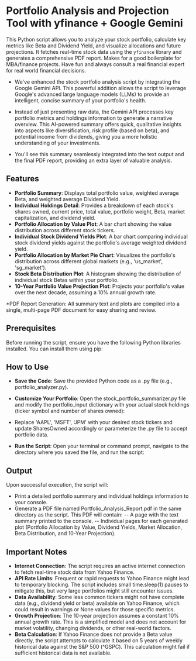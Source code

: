 # Portfolio Analysis and Projection Tool with yfinance + Google Gemini

This Python script allows you to analyze your stock portfolio, calculate key metrics like Beta and Dividend Yield, and visualize allocations and future projections. It fetches real-time stock data using the ```yfinance``` library and generates a comprehensive PDF report.  Makes for a good boilerplate for MBA/finance projects.  Have fun and always consult a real financial expert for real world financial decisions.

- We've enhanced the stock portfolio analysis script by integrating the Google Gemini API. This powerful addition allows the script to leverage Google's advanced large language models (LLMs) to provide an intelligent, concise summary of your portfolio's health.

- Instead of just presenting raw data, the Gemini API processes key portfolio metrics and holdings information to generate a narrative overview. This AI-powered summary offers quick, qualitative insights into aspects like diversification, risk profile (based on beta), and potential income from dividends, giving you a more holistic understanding of your investments.

- You'll see this summary seamlessly integrated into the text output and the final PDF report, providing an extra layer of valuable analysis.

## Features
- **Portfolio Summary**: Displays total portfolio value, weighted average Beta, and weighted average Dividend Yield.
- **Individual Holdings Detail**: Provides a breakdown of each stock's shares owned, current price, total value, portfolio weight, Beta, market capitalization, and dividend yield.
- **Portfolio Allocation by Value Plot**: A bar chart showing the value distribution across different stock tickers.
- **Individual Stock Dividend Yields Plot**: A bar chart comparing individual stock dividend yields against the portfolio's average weighted dividend yield.
- **Portfolio Allocation by Market Pie Chart**: Visualizes the portfolio's distribution across different global markets (e.g., 'us_market', 'sg_market').
- **Stock Beta Distribution Plot**: A histogram showing the distribution of individual stock Betas within your portfolio.
- **10-Year Portfolio Value Projection Plot**: Projects your portfolio's value over the next decade, assuming a 10% annual growth rate.

*PDF Report Generation: All summary text and plots are compiled into a single, multi-page PDF document for easy sharing and review.

## Prerequisites
Before running the script, ensure you have the following Python libraries installed. You can install them using pip:

## How to Use
- **Save the Code**: Save the provided Python code as a .py file (e.g., portfolio_analyzer.py).

- **Customize Your Portfolio**: Open the stock_portfolio_summarizer.py file and modify the portfolio_input dictionary with your actual stock holdings (ticker symbol and number of shares owned):

- Replace 'AAPL', 'MSFT', 'JPM' with your desired stock tickers and update SharesOwned accordingly or parameterize the .py file to accept portfolio data.

- **Run the Script**: Open your terminal or command prompt, navigate to the directory where you saved the file, and run the script:

## Output

Upon successful execution, the script will:

- Print a detailed portfolio summary and individual holdings information to your console.
- Generate a PDF file named Portfolio_Analysis_Report.pdf in the same directory as the script. This PDF will contain:
-- A page with the text summary printed to the console.
-- Individual pages for each generated plot (Portfolio Allocation by Value, Dividend Yields, Market Allocation, Beta Distribution, and 10-Year Projection).

## Important Notes
- **Internet Connection**: The script requires an active internet connection to fetch real-time stock data from Yahoo Finance.
- **API Rate Limits**: Frequent or rapid requests to Yahoo Finance might lead to temporary blocking. The script includes small time.sleep(1) pauses to mitigate this, but very large portfolios might still encounter issues.
- **Data Availability**: Some less common tickers might not have complete data (e.g., dividend yield or beta) available on Yahoo Finance, which could result in warnings or None values for those specific metrics.
- **Growth Projection**: The 10-year projection assumes a constant 10% annual growth rate. This is a simplified model and does not account for market volatility, changing dividends, or other real-world factors.
- **Beta Calculation**: If Yahoo Finance does not provide a Beta value directly, the script attempts to calculate it based on 5 years of weekly historical data against the S&P 500 (^GSPC). This calculation might fail if sufficient historical data is not available.

